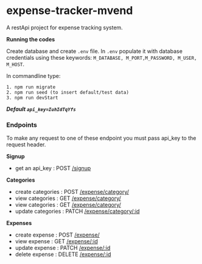 # expense-tracker-mvend
A restApi project for expense tracking system.


**Running the codes**

Create database and create ```.env``` file. 
In ```.env``` populate it with database credentials using these keywords:
``` M_DATABASE, M_PORT,M_PASSWORD, M_USER, M_HOST ```.

In commandline type:
```
1. npm run migrate
2. npm run seed (to insert default/test data)
3. npm run devStart
```
***Default ```api_key=IuhIdTqYfs```***

### Endpoints
To make any request to one of these endpoint you must pass api_key to the request header.

**Signup**

- get an api_key : POST [/signup]()

**Categories**
- create categories : POST [/expense/category/]()
- view categories : GET [/expense/category/]()
- view categories : GET [/expense/category/]()
- update categories : PATCH [/expense/category/:id]()

**Expenses**
- create expense : POST [/expense/]()
- view expense : GET [/expense/:id]()
- update expense : PATCH [/expense/:id]()
- delete expense : DELETE [/expense/:id]()
